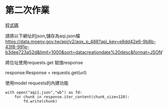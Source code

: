 # 第二次作業
[程式碼](https://github.com/leoneric0212/Mao_window/blob/main/homework/issue6/lesson2.ipynb)

請將以下網址的json,儲存為aqi.json檔
https://data.moenv.gov.tw/api/v2/aqx_p_488?api_key=e8dd42e6-9b8b-43f8-991e-b3dee723a52d&limit=1000&sort=datacreationdate%20desc&format=JSON'

將位址使用requests.get 賦值response

response:Response = requests.get(url)

使用model requests的內建功能

```
with open("aqi1.json","wb") as fd:
    for chunk in response.iter_content(chunk_size=128):
        fd.write(chunk)
```
